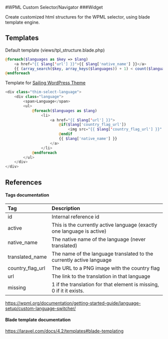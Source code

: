 #WPML Custom Selector/Navigator
###Widget


Create customized html structures for the WPML selector, using blade template engine.

Templates
------------

Default template (views/tpl_structure.blade.php)
```php
@foreach($languages as $key => $lang)
    <a href="{{ $lang['url'] }}">{{ $lang['native_name'] }}</a>
    {{ (array_search($key, array_keys($languages)) + 1) < count($languages) ? '|' : null }}
@endforeach
```


Template for [Sailing WordPress Theme](http://demo.thimpress.com/?item=sailing)
```php
<div class="thim-select-language">
    <div class="language">
        <span>Language</span>
        <ul>
            @foreach($languages as $lang)
                <li>
                    <a href="{{ $lang['url'] }}">
                        @if($lang['country_flag_url'])
                            <img src="{{ $lang['country_flag_url'] }}" alt="{{ $lang['language_code'] }}" width="18" height="12" />
                        @endif
                        {{ $lang['native_name'] }}
                    </a>
                </li>
            @endforeach
        </ul>
    </div>
</div>
```


References
------------

#### Tags documentation

 Tag                | Description
:-------------------|:-----------------------------------------------------------------------
 id                 | Internal reference id
 active             | This is the currently active language (exactly one language is active)
 native_name        | The native name of the language (never translated)
 translated_name    | The name of the language translated to the currently active language
 country_flag_url   | The URL to a PNG image with the country flag
 url                | The link to the translation in that language
 missing            | 1 if the translation for that element is missing, 0 if it it exists.
 
 
https://wpml.org/documentation/getting-started-guide/language-setup/custom-language-switcher/

#### Blade template documentation
https://laravel.com/docs/4.2/templates#blade-templating
